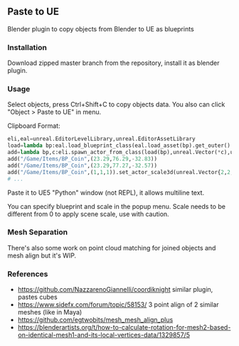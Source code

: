## Paste to UE

Blender plugin to copy objects from Blender to UE as blueprints

### Installation

Download zipped master branch from the repository, install it as blender plugin.

### Usage

Select objects, press Ctrl+Shift+C to copy objects data. You also can click "Object > Paste to UE" in menu.

Clipboard Format:

```python
eli,eal=unreal.EditorLevelLibrary,unreal.EditorAssetLibrary
load=lambda bp:eal.load_blueprint_class(eal.load_asset(bp).get_outer().get_full_name())
add=lambda bp,c:eli.spawn_actor_from_class(load(bp),unreal.Vector(*c),unreal.Rotator(0,0,0))
add("/Game/Items/BP_Coin",(23.29,76.29,-32.83))
add("/Game/Items/BP_Coin",(23.29,77.27,-32.57))
add("/Game/Items/BP_Coin",(1,1,1)).set_actor_scale3d(unreal.Vector{2,2,2}) # optional
# ...
```

Paste it to UE5 "Python" window (not REPL), it allows multiline text.

You can specify blueprint and scale in the popup menu.
Scale needs to be different from 0 to apply scene scale, use with caution.

### Mesh Separation

There's also some work on point cloud matching for joined objects and mesh align but it's WIP.

### References

* https://github.com/NazzarenoGiannelli/coordiknight similar plugin, pastes cubes
* https://www.sidefx.com/forum/topic/58153/ 3 point align of 2 similar meshes (like in Maya)
* https://github.com/egtwobits/mesh_mesh_align_plus
* https://blenderartists.org/t/how-to-calculate-rotation-for-mesh2-based-on-identical-mesh1-and-its-local-vertices-data/1329857/5
